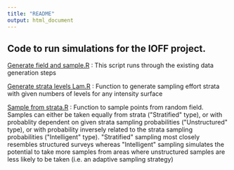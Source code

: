 ```yaml
---
title: "README"
output: html_document
---
```


## Code to run simulations for the IOFF project.

[Generate field and sample.R](https://github.com/NERC-CEH/IOFFsimwork/blob/master/Generate%20field%20and%20sample.R) : This script runs through the existing data generation steps


[Generate strata levels Lam.R](https://github.com/NERC-CEH/IOFFsimwork/blob/master/Generate%20strata%20levels%20Lam.R) : Function to generate sampling effort strata with given numbers of levels for any intensity surface


[Sample from strata.R](https://github.com/NERC-CEH/IOFFsimwork/blob/master/Sample%20from%20strata.R) : Function to sample points from random field. Samples can either be taken equally from strata ("Stratified" type), or with probablity dependent on given strata sampling probabilities ("Unstructured" type), or with probability inversely related to the strata sampling probabilities ("Intelligent" type). "Stratified" sampling most closely resembles structured surveys whereas "Intelligent" sampling simulates the potential to take more samples from areas where unstructured samples are less likely to be taken (i.e. an adaptive sampling strategy)